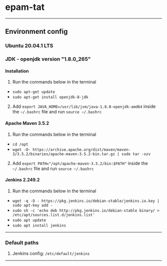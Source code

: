 # epam-tat
---
## Environment config
### Ubuntu 20.04.1 LTS
### JDK - openjdk version "1.8.0_265"
#### Installation
1. Run the commands below in the terminal
  - `sudo apt-get update`
  - `sudo apt-get install openjdk-8-jdk`
2. Add `export JAVA_HOME=/usr/lib/jvm/java-1.8.0-openjdk-amd64` inside the `~/.bashrc` file and run `source ~/.bashrc`
#### Apache Maven 3.5.2
1. Run the commands below in the terminal
  - `cd /opt`
  - `wget -O- https://archive.apache.org/dist/maven/maven-3/3.5.2/binaries/apache-maven-3.5.2-bin.tar.gz | sudo tar -xzv`
2. Add `export PATH="/opt/apache-maven-3.5.2/bin:$PATH"` inside the `~/.bashrc` file and run `source ~/.bashrc`
#### Jenkins 2.249.2
1. Run the commands below in the terminal
  - `wget -q -O - https://pkg.jenkins.io/debian-stable/jenkins.io.key | sudo apt-key add -`
  - `sudo sh -c 'echo deb http://pkg.jenkins.io/debian-stable binary/ > /etc/apt/sources.list.d/jenkins.list'`
  - `sudo apt update`
  - `sudo apt install jenkins`
--- 
### Default paths
1. Jenkins config: `/etc/default/jenkins`
---
